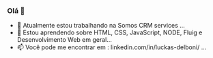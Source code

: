 ### Olá 👋

- 🔭 Atualmente estou trabalhando na Somos CRM services  ...
- 🌱 Estou aprendendo sobre HTML, CSS, JavaScript, NODE, Fluig e Desenvolvimento Web em geral...
- 📫 Você pode me encontrar em : linkedin.com/in/luckas-delboni/ ...


